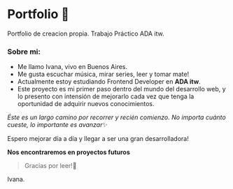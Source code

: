 # Portfolio 📔
Portfolio de creacion propia. Trabajo Práctico ADA itw.

  ### Sobre mi:
- Me llamo Ivana, vivo en Buenos Aires.
- Me gusta escuchar música, mirar series, leer y tomar mate!
- Actualmente estoy estudiando Frontend Developer en **ADA itw**.
- Este proyecto es mi primer paso dentro del mundo del desarrollo web, y lo presento con intensión de mejorarlo cada vez que tenga la oportunidad de adquirir nuevos conocimientos.

*Éste es un largo camino por recorrer y recién comienzo. No importa cuánto cueste, lo importante es avanzar*✨

Espero mejorar día a día y llegar a ser una gran desarrolladora! 

**Nos encontraremos en proyectos futuros**

> Gracias por leer!💜

Ivana.
